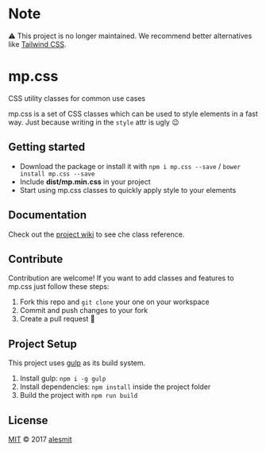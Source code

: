# Note

⚠️ This project is no longer maintained. We recommend better alternatives like [Tailwind CSS](https://tailwindcss.com/).

# mp.css

CSS utility classes for common use cases

mp.css is a set of CSS classes which can be used to style elements in a fast way. Just because writing in the `style` attr is ugly :wink:

## Getting started

- Download the package or install it with `npm i mp.css --save` / `bower install mp.css --save`
- Include __dist/mp.min.css__ in your project
- Start using mp.css classes to quickly apply style to your elements

## Documentation
Check out the [project wiki](https://github.com/alesmit/mp.css/wiki) to see che class reference.

## Contribute
Contribution are welcome!
If you want to add classes and features to mp.css just follow these steps:

1. Fork this repo and `git clone` your one on your workspace
2. Commit and push changes to your fork
3. Create a pull request :rocket:

## Project Setup
This project uses [gulp](http://gulpjs.com/) as its build system.

1. Install gulp: `npm i -g gulp`
2. Install dependencies: `npm install` inside the project folder
3. Build the project with `npm run build`

## License
[MIT](./LICENSE) © 2017 [alesmit](https://github.com/alesmit)
